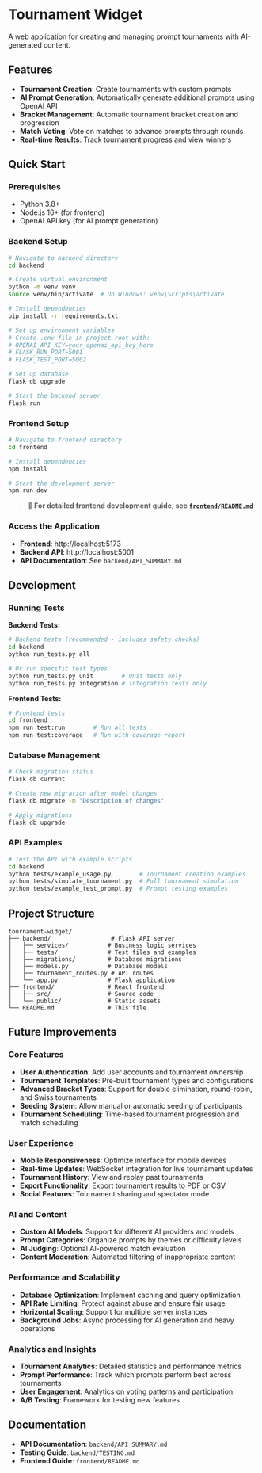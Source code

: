 # Tournament Widget

A web application for creating and managing prompt tournaments with AI-generated content.

## Features

- **Tournament Creation**: Create tournaments with custom prompts
- **AI Prompt Generation**: Automatically generate additional prompts using OpenAI API
- **Bracket Management**: Automatic tournament bracket creation and progression
- **Match Voting**: Vote on matches to advance prompts through rounds
- **Real-time Results**: Track tournament progress and view winners

## Quick Start

### Prerequisites

- Python 3.8+
- Node.js 16+ (for frontend)
- OpenAI API key (for AI prompt generation)

### Backend Setup

```bash
# Navigate to backend directory
cd backend

# Create virtual environment
python -m venv venv
source venv/bin/activate  # On Windows: venv\Scripts\activate

# Install dependencies
pip install -r requirements.txt

# Set up environment variables
# Create .env file in project root with:
# OPENAI_API_KEY=your_openai_api_key_here
# FLASK_RUN_PORT=5001
# FLASK_TEST_PORT=5002

# Set up database
flask db upgrade

# Start the backend server
flask run
```

### Frontend Setup

```bash
# Navigate to frontend directory
cd frontend

# Install dependencies
npm install

# Start the development server
npm run dev
```

> **📖 For detailed frontend development guide, see [`frontend/README.md`](frontend/README.md)**

### Access the Application

- **Frontend**: http://localhost:5173
- **Backend API**: http://localhost:5001
- **API Documentation**: See `backend/API_SUMMARY.md`

## Development

### Running Tests

**Backend Tests:**

```bash
# Backend tests (recommended - includes safety checks)
cd backend
python run_tests.py all

# Or run specific test types
python run_tests.py unit        # Unit tests only
python run_tests.py integration # Integration tests only
```

**Frontend Tests:**

```bash
# Frontend tests
cd frontend
npm run test:run        # Run all tests
npm run test:coverage   # Run with coverage report
```

### Database Management

```bash
# Check migration status
flask db current

# Create new migration after model changes
flask db migrate -m "Description of changes"

# Apply migrations
flask db upgrade
```

### API Examples

```bash
# Test the API with example scripts
cd backend
python tests/example_usage.py        # Tournament creation examples
python tests/simulate_tournament.py  # Full tournament simulation
python tests/example_test_prompt.py  # Prompt testing examples
```

## Project Structure

```
tournament-widget/
├── backend/                 # Flask API server
│   ├── services/           # Business logic services
│   ├── tests/              # Test files and examples
│   ├── migrations/         # Database migrations
│   ├── models.py           # Database models
│   ├── tournament_routes.py # API routes
│   └── app.py              # Flask application
├── frontend/               # React frontend
│   ├── src/                # Source code
│   └── public/             # Static assets
└── README.md               # This file
```

## Future Improvements

### Core Features

- **User Authentication**: Add user accounts and tournament ownership
- **Tournament Templates**: Pre-built tournament types and configurations
- **Advanced Bracket Types**: Support for double elimination, round-robin, and Swiss tournaments
- **Seeding System**: Allow manual or automatic seeding of participants
- **Tournament Scheduling**: Time-based tournament progression and match scheduling

### User Experience

- **Mobile Responsiveness**: Optimize interface for mobile devices
- **Real-time Updates**: WebSocket integration for live tournament updates
- **Tournament History**: View and replay past tournaments
- **Export Functionality**: Export tournament results to PDF or CSV
- **Social Features**: Tournament sharing and spectator mode

### AI and Content

- **Custom AI Models**: Support for different AI providers and models
- **Prompt Categories**: Organize prompts by themes or difficulty levels
- **AI Judging**: Optional AI-powered match evaluation
- **Content Moderation**: Automated filtering of inappropriate content

### Performance and Scalability

- **Database Optimization**: Implement caching and query optimization
- **API Rate Limiting**: Protect against abuse and ensure fair usage
- **Horizontal Scaling**: Support for multiple server instances
- **Background Jobs**: Async processing for AI generation and heavy operations

### Analytics and Insights

- **Tournament Analytics**: Detailed statistics and performance metrics
- **Prompt Performance**: Track which prompts perform best across tournaments
- **User Engagement**: Analytics on voting patterns and participation
- **A/B Testing**: Framework for testing new features

## Documentation

- **API Documentation**: `backend/API_SUMMARY.md`
- **Testing Guide**: `backend/TESTING.md`
- **Frontend Guide**: `frontend/README.md`
